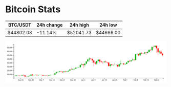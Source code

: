 # Bitcoin Stats

BTC/USDT|24h change|24h high|24h low|
|---|---|---|---|
|$44802.08|-11.14%|$52041.73|$44666.00|

<img src="./chart.svg">
